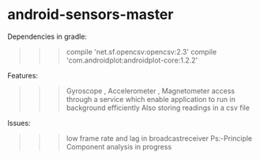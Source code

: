 # android-sensors-master
Dependencies in gradle:
>>> compile 'net.sf.opencsv:opencsv:2.3'
>>> compile 'com.androidplot:androidplot-core:1.2.2'

Features:
>>>Gyroscope , Accelerometer , Magnetometer access through a service which enable application to run in background efficiently
>>>Also storing readings in a csv file

Issues:
>>> low frame rate and lag in broadcastreceiver
Ps:-Principle Component analysis in  progress
